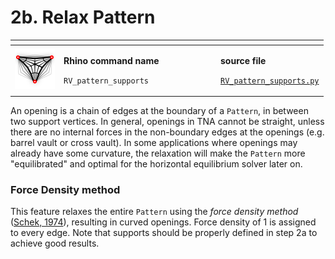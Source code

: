 # 2b. Relax Pattern

<table><thead><tr><th></th><th width="237"></th><th></th></tr></thead><tbody><tr><td><img src="../../.gitbook/assets/RV_relax.svg" alt="" data-size="original"></td><td><p><strong>Rhino command name</strong></p><p><code>RV_pattern_supports</code></p></td><td><p><strong>source file</strong></p><p><a href="../../../plugin/RV_pattern_supports.py"><code>RV_pattern_supports.py</code></a></p></td></tr></tbody></table>

An opening is a chain of edges at the boundary of a `Pattern`, in between two support vertices. In general, openings in TNA cannot be straight, unless there are no internal forces in the non-boundary edges at the openings (e.g. barrel vault or cross vault). In some applications where openings may already have some curvature, the relaxation will make the `Pattern` more "equilibrated" and optimal for the horizontal equilibrium solver later on.&#x20;

### Force Density method

This feature relaxes the entire `Pattern` using the _force density method_ ([Schek, 1974](https://www.sciencedirect.com/science/article/pii/0045782574900450)), resulting in curved openings. Force density of 1 is assigned to every edge. Note that supports should be properly defined in step 2a to achieve good results.
